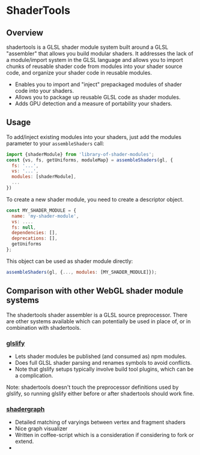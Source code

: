 # ShaderTools

## Overview

shadertools is a GLSL shader module system built around a GLSL "assembler" that allows you build modular shaders. It addresses the lack of a module/import system in the GLSL language and allows you to import chunks of reusable shader code from modules into your shader source code, and organize your shader code in reusable modules.

* Enables you to import and "inject" prepackaged modules of shader code into your shaders.
* Allows you to package up reusable GLSL code as shader modules.
* Adds GPU detection and a measure of portability your shaders.


## Usage

To add/inject existing modules into your shaders, just add the modules parameter to your `assembleShaders` call:

```js
import {shaderModule} from 'library-of-shader-modules';
const {vs, fs, getUniforms, moduleMap} = assembleShaders(gl, {
  fs: '...',
  vs: '...',
  modules: [shaderModule],
  ...
})
```

To create a new shader module, you need to create a descriptor object.

```js
const MY_SHADER_MODULE = {
  name: 'my-shader-module',
  vs: ....
  fs: null,
  dependencies: [],
  deprecations: [],
  getUniforms
};
```

This object can be used as shader module directly:

```js
assembleShaders(gl, {..., modules: [MY_SHADER_MODULE]});
```


## Comparison with other WebGL shader module systems

The shadertools shader assembler is a GLSL source preprocessor. There are other systems available which can potentially be used in place of, or in combination with shadertools.


### [glslify](https://github.com/glslify/glslify)

* Lets shader modules be published (and consumed as) npm modules.
* Does full GLSL shader parsing and renames symbols to avoid conflicts.
* Note that glslify setups typically involve build tool plugins, which can be a complication.

Note: shadertools doesn't touch the preprocessor definitions used by glslify, so running glslify either before or after shadertools should work fine.


### [shadergraph](https://github.com/unconed/shadergraph)

* Detailed matching of varyings between vertex and fragment shaders
* Nice graph visualizer
* Written in coffee-script which is a consideration if considering to fork or extend.
*
